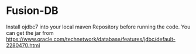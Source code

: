 # Fusion-DB
Install ojdbc7 into your local maven Repository before running the code. You can get the jar from https://www.oracle.com/technetwork/database/features/jdbc/default-2280470.html
